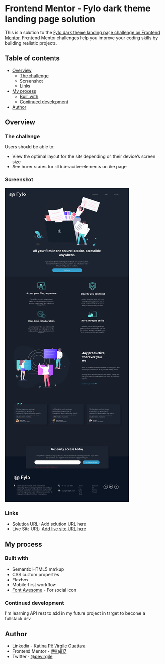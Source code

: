 # Frontend Mentor - Fylo dark theme landing page solution

This is a solution to the [Fylo dark theme landing page challenge on Frontend Mentor](https://www.frontendmentor.io/challenges/fylo-dark-theme-landing-page-5ca5f2d21e82137ec91a50fd). Frontend Mentor challenges help you improve your coding skills by building realistic projects. 

## Table of contents

- [Overview](#overview)
  - [The challenge](#the-challenge)
  - [Screenshot](#screenshot)
  - [Links](#links)
- [My process](#my-process)
  - [Built with](#built-with)
  - [Continued development](#continued-development)
- [Author](#author)

## Overview

### The challenge

Users should be able to:

- View the optimal layout for the site depending on their device's screen size
- See hover states for all interactive elements on the page

### Screenshot

![](images/screenshotendwork.jpeg)
### Links

- Solution URL: [Add solution URL here](https://github.com/Kaji17/Fylo-landing-page-)
- Live Site URL: [Add live site URL here](https://kaji17.github.io/Fylo-landing-page-/)

## My process

### Built with

- Semantic HTML5 markup
- CSS custom properties
- Flexbox
- Mobile-first workflow
- [Font Awesome](https://fontawesome.com/) - For social icon

### Continued development

I'm learning API rest to add in my future project in target to become a fullstack dev

## Author

- Linkedin - [Katina Pê Virgile Ouattara](https://www.linkedin.com/in/katinaouattara/)
- Frontend Mentor - [@Kaji17](https://www.frontendmentor.io/profile/Kaji17)
- Twitter - [@pevirgile](https://twitter.com/pevirgile)